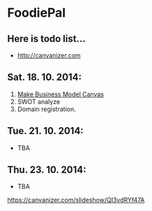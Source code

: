 FoodiePal
=========
Here is todo list...
---------------------
- http://canvanizer.com

<h2>Sat. 18. 10. 2014:</h2>
<ol>
	<li><a href="https://github.com/ActoreX/FoodiePal/blob/master/DN02%20-%20Business%20Model%20Canvas/BusinessModelCanvas.md#hello">Make Business Model Canvas</a></li>
	<li>SWOT analyze</li>
	<li>Domain registration.</li>
</ol>


<h2>Tue. 21. 10. 2014:</h2>
<ul>
	<li>TBA</li>
</ul>


<h2>Thu. 23. 10. 2014:</h2>
<ul>
	<li>TBA</li>
</ul>

https://canvanizer.com/slideshow/QI3vdRYf47A
